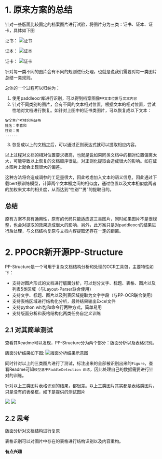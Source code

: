 # 1. 原来方案的总结

针对一些版面比较固定的档案图片进行试验，将图片分为三类：证书、证本、证卡，具体如下图

证书：
![证书](./pics/0001.jpg)

证本：
![证本](./pics/1001.jpg)

证卡：
![证卡](./pics/2001.jpg)

针对每一类不同的图片会有不同的规则进行处理，也就是说我们需要对每一类图片总结一类规则。

总体的一个过程可以归纳为：

1. 使用paddleocr库进行识别，可以得到档案图像中`文本位置`与`文本内容`
2. 针对不同类别的图片，会有不同的文本相对位置，根据文本的相对位置，尝试性地对文档进行恢复。如针对上图中的证书类图片，可以恢复成以下文本：
```text
安全生产考核合格证书
姓名：李喜和
性别：男
......
```
3. 恢复成以上的文档之后，可以通过正则表达式就可以提取相应内容。

以上过程对文档的相对位置要求极高，也就是说如果同类文档中的相对位置偏离太大，可能导致以上恢复的文档顺序很乱，对正则化提取会造成很大的影响。如在证本图片上就会出现很大的偏差。

这种方法将会造成调参的工足量很大，因此考虑加入文本的语义信息，因此通过下载bert预训练模型，计算两个文本框之间的相似度，通过位置以及文本相似度两者的加权来文本的相关度，从而达到“性别”“男”的提取目的。

## 总结

原有方案不具有通用性，原有的代码只能适应这三类图片，同时如果图片不是很规整，也会对提取的效果造成很大的影响，另外，此方案只是对paddleocr的结果进行后处理，与文档结构复原与文档内容提取还存在一定的距离。

# 2. PPOCR新开源PP-Structure

PP-Structure是一个可用于复杂文档结构分析和处理的OCR工具包，主要特性如下：

* 支持对图片形式的文档进行版面分析，可以划分文字、标题、表格、图片以及列表5类区域（与Layout-Parser联合使用）
* 支持文字、标题、图片以及列表区域提取为文字字段（与PP-OCR联合使用）
* 支持表格区域进行结构化分析，最终结果输出Excel文件
* 支持python whl包和命令行两种方式，简单易用
* 支持版面分析和表格结构化两类任务自定义训练

## 2.1 对其简单测试

查看其Readme可以发现，PP-Structure分为两个部分：版面分析以及表格识别。

版面分析结果如下图:
![版面分析结果示意图](./pics/result.jpg)

同时针对以上的三类图片进行了测试，标注出来的全部被识别出来的`Figure`，查看Readme可知`模型基于PaddleDetection 训练`，因此处理自己的数据需要进行针对的训练。

针对以上三类图片表格识别的结果，都很差。以上三类图片其实都是表格类图片，只是没有的表格框，如下是提供的测试图片

![](./pics/table.jpg)
![](./pics/table_res.png)

## 2.2 思考

版面分析对文档结构进行复原

表格识别可以对图片中存在的表格进行结构识别以及内容重构。

**有点兴趣**